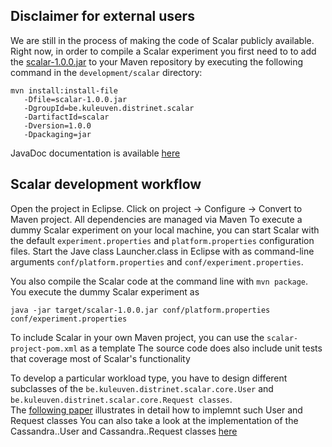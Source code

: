 ## Disclaimer for external users

We are still in the process of making the code of Scalar publicly available. 
Right now, in order to compile a Scalar experiment you first need to to add the [scalar-1.0.0.jar](../../development/scalar/)
to your Maven repository by executing the following command in the `development/scalar` directory:
```
mvn install:install-file
   -Dfile=scalar-1.0.0.jar
   -DgroupId=be.kuleuven.distrinet.scalar
   -DartifactId=scalar
   -Dversion=1.0.0
   -Dpackaging=jar
```
   
JavaDoc documentation is available [here](../../development/scalar/doc) 

## Scalar development workflow
Open the project in Eclipse. Click on project -> Configure -> Convert to Maven project. All dependencies are managed via Maven
To execute a dummy Scalar experiment on your local machine, you can start Scalar with the default `experiment.properties` and `platform.properties` 
configuration files. Start the Jave class Launcher.class in Eclipse with as command-line arguments `conf/platform.properties` and `conf/experiment.properties`.


You also compile the Scalar code at the command line with `mvn package`.  You execute the dummy Scalar experiment as 
```
java -jar target/scalar-1.0.0.jar conf/platform.properties conf/experiment.properties
```

To include Scalar in your own Maven project, you can use the `scalar-project-pom.xml` as a template 
The source code does also include unit tests that coverage most of Scalar's functionality 

To develop a particular workload type, you have to design different subclasses of the `be.kuleuven.distrinet.scalar.core.User` and `be.kuleuven.distrinet.scalar.core.Request classes`.  
The [following paper](./heyman_preuveneers_joosen.pdf) illustrates in detail how to implemnt such User and Request classes
You can also take a look at the implementation of the Cassandra..User and Cassandra..Request classes [here](../../development/scalar/src/be/kuleuven/distrinet/scalar/
)
